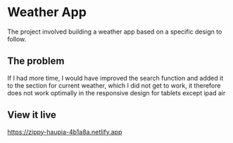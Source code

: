 # Weather App

The project involved building a weather app based on a specific design to follow. 

## The problem

If I had more time, I would have improved the search function and added it to the section for current weather, which I did not get to work, it therefore does not work optimally in the responsive design for tablets except ipad air

## View it live

https://zippy-haupia-4b1a8a.netlify.app
